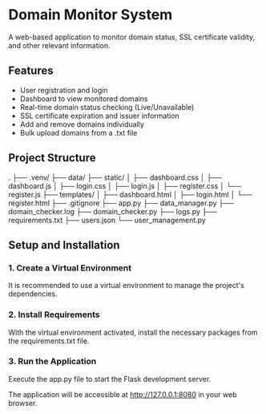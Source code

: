 # Domain Monitor System

A web-based application to monitor domain status, SSL certificate validity, and other relevant information.

## Features

*   User registration and login
*   Dashboard to view monitored domains
*   Real-time domain status checking (Live/Unavailable)
*   SSL certificate expiration and issuer information
*   Add and remove domains individually
*   Bulk upload domains from a .txt file

## Project Structure
.
├── .venv/
├── data/
├── static/
│ ├── dashboard.css
│ ├── dashboard.js
│ ├── login.css
│ ├── login.js
│ ├── register.css
│ └── register.js
├── templates/
│ ├── dashboard.html
│ ├── login.html
│ └── register.html
├── .gitignore
├── app.py
├── data_manager.py
├── domain_checker.log
├── domain_checker.py
├── logs.py
├── requirements.txt
├── users.json
└── user_management.py

## Setup and Installation

### 1. Create a Virtual Environment
It is recommended to use a virtual environment to manage the project's dependencies.
### 2. Install Requirements
With the virtual environment activated, install the necessary packages from the requirements.txt file.
### 3. Run the Application
Execute the app.py file to start the Flask development server.

The application will be accessible at http://127.0.0.1:8080 in your web browser.
